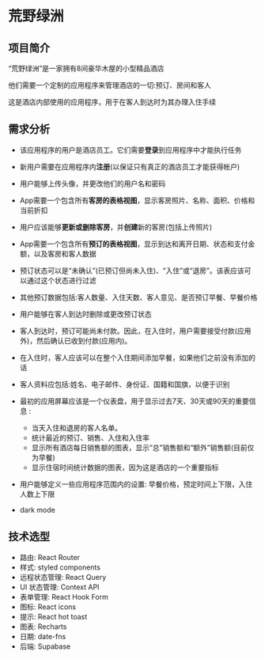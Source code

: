 # 荒野绿洲

## 项目简介

“荒野绿洲”是一家拥有8间豪华木屋的小型精品酒店

他们需要一个定制的应用程序来管理酒店的一切:预订、房间和客人

这是酒店内部使用的应用程序，用于在客人到达时为其办理入住手续

## 需求分析

- 该应用程序的用户是酒店员工。它们需要**登录**到应用程序中才能执行任务
- 新用户需要在应用程序内**注册**(以保证只有真正的酒店员工才能获得帐户)
- 用户能够上传头像，并更改他们的用户名和密码
- App需要一个包含所有**客房的表格视图**，显示客房照片、名称、面积、价格和当前折扣
- 用户应该能够**更新或删除客房**，并**创建**新的客房(包括上传照片)
- App需要一个包含所有**预订的表格视图**，显示到达和离开日期、状态和支付金额，以及客房和客人数据
- 预订状态可以是“未确认”(已预订但尚未入住)、“入住”或“退房”。该表应该可以通过这个状态进行过滤
- 其他预订数据包括:客人数量、入住天数、客人意见、是否预订早餐、早餐价格
- 用户能够在客人到达时删除或更改预订状态
- 客人到达时，预订可能尚未付款。因此，在入住时，用户需要接受付款(应用外)，然后确认已收到付款(应用内)。
- 在入住时，客人应该可以在整个入住期间添加早餐，如果他们之前没有添加的话

- 客人资料应包括:姓名、电子邮件、身份证、国籍和国旗，以便于识别
- 最初的应用屏幕应该是一个仪表盘，用于显示过去7天、30天或90天的重要信息 :
  - 当天入住和退房的客人名单。
  - 统计最近的预订、销售、入住和入住率
  - 显示所有酒店每日销售额的图表，显示“总”销售额和“额外”销售额(目前仅为早餐)
  - 显示住宿时间统计数据的图表，因为这是酒店的一个重要指标
- 用户能够定义一些应用程序范围内的设置: 早餐价格，预定时间上下限，入住人数上下限
- dark mode

## 技术选型

- 路由: React Router
- 样式: styled components
- 远程状态管理: React Query
- UI 状态管理: Context API
- 表单管理: React Hook Form
- 图标: React icons 
- 提示: React hot toast
- 图表: Recharts 
- 日期: date-fns
- 后端: Supabase